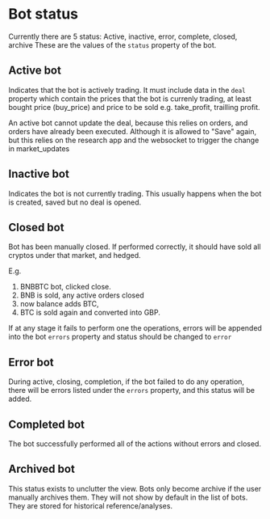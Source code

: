 # Bot status
Currently there are 5 status:
Active, inactive, error, complete, closed, archive
These are the values of the `status` property of the bot.

## Active bot
Indicates that the bot is actively trading. It must include data in the `deal` property which contain the prices that the bot is currenly trading, at least bought price (buy_price) and price to be sold e.g. take_profit, trailling profit.

An active bot cannot update the deal, because this relies on orders, and orders have already been executed.
Although it is allowed to "Save" again, but this relies on the research app and the websocket to trigger the change in market_updates

## Inactive bot
Indicates the bot is not currently trading. This usually happens when the bot is created, saved but no deal is opened.

## Closed bot
Bot has been manually closed. If performed correctly, it should have sold all cryptos under that market, and hedged. 

E.g. 
1. BNBBTC bot, clicked close.
2. BNB is sold, any active orders closed 
3. now balance adds BTC, 
4. BTC is sold again and converted into GBP.

If at any stage it fails to perform one the operations, errors will be appended into the bot `errors` property and status should be changed to `error`

## Error bot
During active, closing, completion, if the bot failed to do any operation, there will be errors listed under the `errors` property, and this status will be added.

## Completed bot
The bot successfully performed all of the actions without errors and closed.

## Archived bot
This status exists to unclutter the view. Bots only become archive if the user manually archives them. They will not show by default in the list of bots. They are stored for historical reference/analyses.
